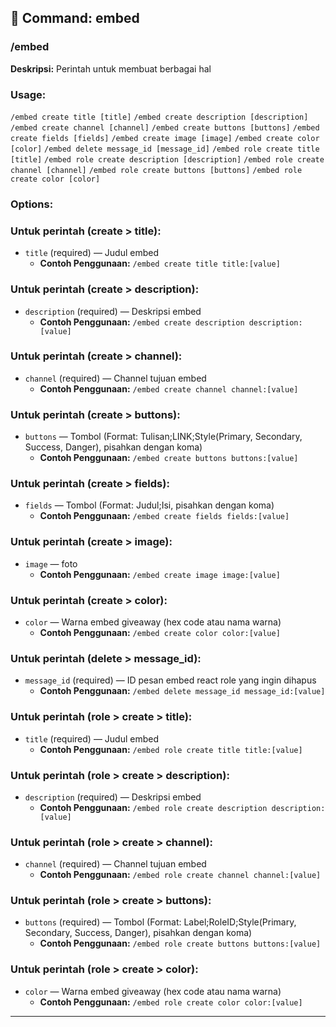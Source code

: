 ## 📁 Command: embed

### /embed

**Deskripsi:** Perintah untuk membuat berbagai hal

### Usage:
`/embed create title [title]`
`/embed create description [description]`
`/embed create channel [channel]`
`/embed create buttons [buttons]`
`/embed create fields [fields]`
`/embed create image [image]`
`/embed create color [color]`
`/embed delete message_id [message_id]`
`/embed role create title [title]`
`/embed role create description [description]`
`/embed role create channel [channel]`
`/embed role create buttons [buttons]`
`/embed role create color [color]`

### Options:
### Untuk perintah (create > title):
- `title` (required) — Judul embed
  - **Contoh Penggunaan:** `/embed create title title:[value]`
### Untuk perintah (create > description):
- `description` (required) — Deskripsi embed
  - **Contoh Penggunaan:** `/embed create description description:[value]`
### Untuk perintah (create > channel):
- `channel` (required) — Channel tujuan embed
  - **Contoh Penggunaan:** `/embed create channel channel:[value]`
### Untuk perintah (create > buttons):
- `buttons` — Tombol (Format: Tulisan;LINK;Style(Primary, Secondary, Success, Danger), pisahkan dengan koma)
  - **Contoh Penggunaan:** `/embed create buttons buttons:[value]`
### Untuk perintah (create > fields):
- `fields` — Tombol (Format: Judul;Isi, pisahkan dengan koma)
  - **Contoh Penggunaan:** `/embed create fields fields:[value]`
### Untuk perintah (create > image):
- `image` — foto
  - **Contoh Penggunaan:** `/embed create image image:[value]`
### Untuk perintah (create > color):
- `color` — Warna embed giveaway (hex code atau nama warna)
  - **Contoh Penggunaan:** `/embed create color color:[value]`
### Untuk perintah (delete > message_id):
- `message_id` (required) — ID pesan embed react role yang ingin dihapus
  - **Contoh Penggunaan:** `/embed delete message_id message_id:[value]`
### Untuk perintah (role > create > title):
- `title` (required) — Judul embed
  - **Contoh Penggunaan:** `/embed role create title title:[value]`
### Untuk perintah (role > create > description):
- `description` (required) — Deskripsi embed
  - **Contoh Penggunaan:** `/embed role create description description:[value]`
### Untuk perintah (role > create > channel):
- `channel` (required) — Channel tujuan embed
  - **Contoh Penggunaan:** `/embed role create channel channel:[value]`
### Untuk perintah (role > create > buttons):
- `buttons` (required) — Tombol (Format: Label;RoleID;Style(Primary, Secondary, Success, Danger), pisahkan dengan koma)
  - **Contoh Penggunaan:** `/embed role create buttons buttons:[value]`
### Untuk perintah (role > create > color):
- `color` — Warna embed giveaway (hex code atau nama warna)
  - **Contoh Penggunaan:** `/embed role create color color:[value]`

---

